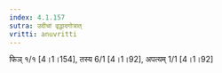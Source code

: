 ```yaml
---
index: 4.1.157
sutra: उदीचां वृद्धादगोत्रात्‌
vritti: anuvritti
---
```


फिञ्  १/१ [4।1।154], तस्य 6/1 [4।1।92], अपत्यम् 1/1 [4।1।92]